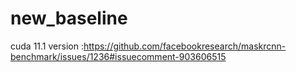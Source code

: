 # new_baseline


cuda 11.1 version
:https://github.com/facebookresearch/maskrcnn-benchmark/issues/1236#issuecomment-903606515
